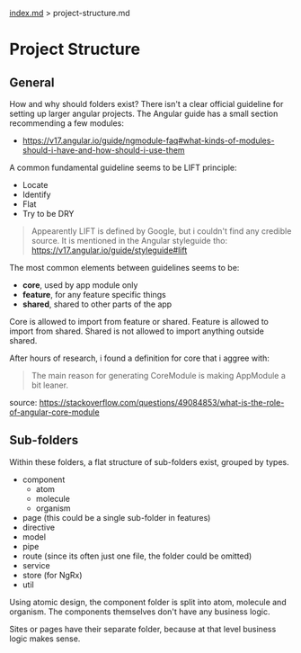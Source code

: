 [index.md](../index.md) > project-structure.md

# Project Structure

## General

How and why should folders exist?
There isn't a clear official guideline for setting up larger angular projects.
The Angular guide has a small section recommending a few modules:
- https://v17.angular.io/guide/ngmodule-faq#what-kinds-of-modules-should-i-have-and-how-should-i-use-them

A common fundamental guideline seems to be LIFT principle:
- Locate
- Identify
- Flat
- Try to be DRY

> Appearently LIFT is defined by Google, but i couldn't find any credible source. It is mentioned in the Angular styleguide tho: https://v17.angular.io/guide/styleguide#lift

The most common elements between guidelines seems to be:
- **core**, used by app module only
- **feature**, for any feature specific things
- **shared**, shared to other parts of the app

Core is allowed to import from feature or shared.
Feature is allowed to import from shared.
Shared is not allowed to import anything outside shared.

After hours of research, i found a definition for core that i aggree with:

> The main reason for generating CoreModule is making AppModule a bit leaner.

source: https://stackoverflow.com/questions/49084853/what-is-the-role-of-angular-core-module

## Sub-folders

Within these folders, a flat structure of sub-folders exist, grouped by types.
- component
  - atom
  - molecule
  - organism
- page (this could be a single sub-folder in features)
- directive
- model
- pipe
- route (since its often just one file, the folder could be omitted)
- service
- store (for NgRx)
- util

Using atomic design, the component folder is split into atom, molecule and organism.
The components themselves don't have any business logic.

Sites or pages have their separate folder, because at that level business logic makes sense.
